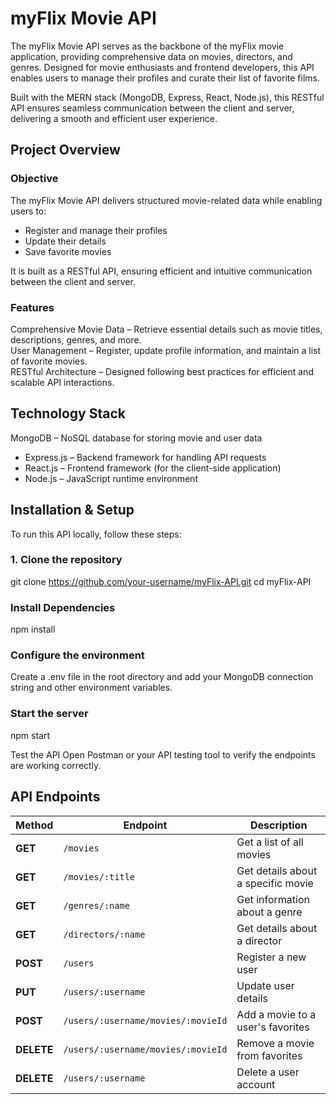 # myFlix Movie API

The myFlix Movie API serves as the backbone of the myFlix movie application, providing comprehensive data on movies, directors, and genres. Designed for movie enthusiasts and frontend developers, this API enables users to manage their profiles and curate their list of favorite films.

Built with the MERN stack (MongoDB, Express, React, Node.js), this RESTful API ensures seamless communication between the client and server, delivering a smooth and efficient user experience.

## Project Overview

### Objective

The myFlix Movie API delivers structured movie-related data while enabling users to:

- Register and manage their profiles
- Update their details
- Save favorite movies

It is built as a RESTful API, ensuring efficient and intuitive communication between the client and server.

### Features

Comprehensive Movie Data – Retrieve essential details such as movie titles, descriptions, genres, and more.  
User Management – Register, update profile information, and maintain a list of favorite movies.  
RESTful Architecture – Designed following best practices for efficient and scalable API interactions.

## Technology Stack

MongoDB – NoSQL database for storing movie and user data

- Express.js – Backend framework for handling API requests
- React.js – Frontend framework (for the client-side application)
- Node.js – JavaScript runtime environment

## Installation & Setup

To run this API locally, follow these steps:

### 1. Clone the repository

git clone https://github.com/your-username/myFlix-API.git
cd myFlix-API

### Install Dependencies

npm install

### Configure the environment

Create a .env file in the root directory and add your MongoDB connection string and other environment variables.

### Start the server

npm start

Test the API Open Postman or your API testing tool to verify the endpoints are working correctly.

## API Endpoints

| Method     | Endpoint                           | Description                        |
| ---------- | ---------------------------------- | ---------------------------------- |
| **GET**    | `/movies`                          | Get a list of all movies           |
| **GET**    | `/movies/:title`                   | Get details about a specific movie |
| **GET**    | `/genres/:name`                    | Get information about a genre      |
| **GET**    | `/directors/:name`                 | Get details about a director       |
| **POST**   | `/users`                           | Register a new user                |
| **PUT**    | `/users/:username`                 | Update user details                |
| **POST**   | `/users/:username/movies/:movieId` | Add a movie to a user's favorites  |
| **DELETE** | `/users/:username/movies/:movieId` | Remove a movie from favorites      |
| **DELETE** | `/users/:username`                 | Delete a user account              |
